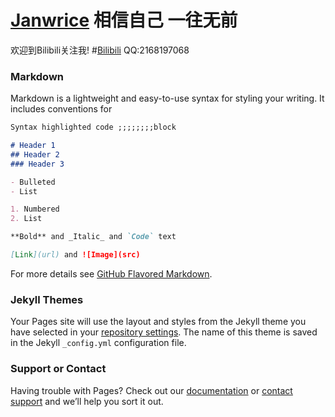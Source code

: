 # [Janwrice](https://github.com/Janwrice) 相信自己 一往无前

欢迎到Bilibili关注我! #[Bilibili](https://m.bilibili.com/space/266593795)
QQ:2168197068

### Markdown

Markdown is a lightweight and easy-to-use syntax for styling your writing. It includes conventions for

```markdown
Syntax highlighted code ;;;;;;;;block

# Header 1
## Header 2
### Header 3

- Bulleted
- List

1. Numbered
2. List

**Bold** and _Italic_ and `Code` text

[Link](url) and ![Image](src)
```

For more details see [GitHub Flavored Markdown](https://guides.github.com/features/mastering-markdown/).

### Jekyll Themes

Your Pages site will use the layout and styles from the Jekyll theme you have selected in your [repository settings](https://github.com/Janwrice/Janwrice.github.io/settings). The name of this theme is saved in the Jekyll `_config.yml` configuration file.

### Support or Contact

Having trouble with Pages? Check out our [documentation](https://docs.github.com/categories/github-pages-basics/) or [contact support](https://support.github.com/contact) and we’ll help you sort it out.
